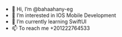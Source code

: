 - 👋 Hi, I’m @bahaahany-eg
- 👀 I’m interested in IOS Mobile Development
- 🌱 I’m currently learning SwiftUI
- 📫 To reach me +201222764533

<!---
bahaahany-eg/bahaahany-eg is a ✨ special ✨ repository because its `README.md` (this file) appears on your GitHub profile.
You can click the Preview link to take a look at your changes.
--->

